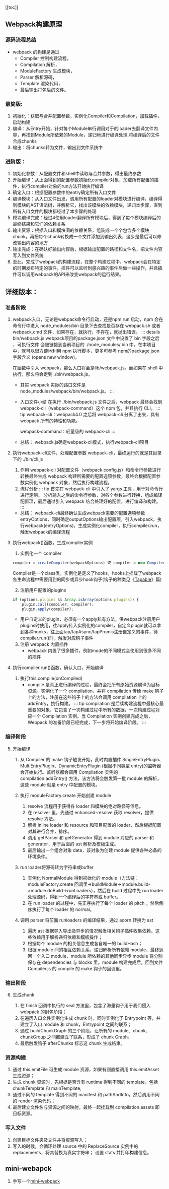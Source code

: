 [[toc]]
## Webpack构建原理
### 源码流程总结
  * webpack 的构建是通过 
      * Compiler 控制构建流程，
      * Compilation 解析，
      * ModuleFactory 生成模块，
      * Parser 解析源码，
      * Template 渲染代码，
      * 最后输出打包后的文件。

### 最简版:
  1. 初始化：获取与合并配置参数，实例化Compiler和Compilation，加载插件，启动构建
  2. 编译：从Entry开始，针对每个Module串行调用对于的loader去翻译文件内容，再找到Module所依赖的Module，递归地进行编译处理,将编译后的文件合成chunks
  3. 输出：将chunks转为文件，输出到文件系统中

### 进阶版：
  1. 初始化参数：从配置文件和shell中读取与合并参数，得出最终参数
  2. 开始编译：从上面得到的配置参数初始化compiler对象，加载所有配置的插件，执行compiler对象的run方法开始执行编译
  3. 确定入口：根据配置参数中的entry确定所有入口文件
  4. 编译模块：从入口文件出发，调用所有配置的loader对模块进行编译，编译得到模块的AST语法树，并解析它，找出该模块的依赖模块，递归本步骤，直到所有入口文件的模块都经过了本步骤的处理
  5. 模块编译完成：经过4使用loader翻译所有模块后，得到了每个模块编译后的最终结果和它们的依赖关系
  6. 输出资源：根据入口和模块间的依赖关系，组装成一个个包含多个模块chunk，再把每个chunk转换成一个文件添加到输出列表，这步是最后可以修改输出内容的地方
  7. 输出完成：在确认好输出内容后，根据输出配置的路径和文件名，把文件内容写入到文件系统
  8. 至此，完成了webpack的构建流程，在整个构建过程中，webpack会在特定的时期发布特定的事件，插件可以监听到感兴趣的事件后做一些操作，并且插件可以调用webpack的API来改变webpack的运行结果。 

## 详细版本：
### 准备阶段
  1. webpack入口，无论是webpack命令行启动，还是npm run 启动，npm 会在命令行中进入 node_modules/bin 目录下去查找是否存在 webpack.sh 或者 webpack.cmd 文件，如果存在，就执行，不存在，就抛出错误。
      ::: details bin/webpack.js
      webpack项目的package.json 文件中设置了 bin 字段之后 ，可执行文件 会被链接到当前项目的 ./node_modules/.bin 中，在本项目中，就可以很方便地利用 npm 执行脚本，更多可参考 npm的package.json字段含义 (opens new window)。 
      
      在函数中引入 webpack，那么入口将会是lib/webpack.js。而如果在 shell 中执行，那么将会走到 ./bin/webpack.js。
      * 其实 webpack 实际的路口文件是 node_modules/webpack/bin/webpack.js。 
      ::: 
      * 入口文件小结
      在执行 ./bin/webpack.js 文件之后，webpack 最终会找到 webpack-cli（webpack-command）这个 npm 包，并且执行 CLI。
      ::: tip
        webpack-cli：webpack4.0 之后将 webpack-cli 分离了出来，具有 webpack 所有的特性和功能。

        webpack-command：轻量级的 webpack-cli 
      :::
      * 总结：
        webpack.js确定webpack-cli模式，执行webpack-cli项目

  2. 执行webpack-cli文件，处理配置参数
      webpack-cli，最终运行的就是其目录下的 ./bin/cli.js
      1. 作用
          webpack-cli 对配置文件（webpack.config.js）和命令行参数进行转换最终生成 webpack 构建所需要的配置选项参数，最终会根据配置参数实例化 webpack 对象，然后执行构建流程。
      2. 流程分析
        ::: tip
          首先在 webpack-cli 中引入了 yargs 工具，用于对命令行进行定制。
          分析输入之后的命令行参数，对各个参数进行转换，组成编译配置项，最后通过引入 webpack 结合处理好的配置，进行编译和构建。 
        :::
      * 总结：
          webpack-cli最终确认生成webpack需要的配置选项参数entryOptions，同时确定outputOptions输出配置项，引入webpack，执行webpack(entryOptions)，生成实例化compiler，执行compiler.run，触发webpack的编译流程

  3. 执行webpack()函数，生成compiler实例
      1. 实例化一个 compiler
        ```ts
        compiler = createCompiler(webpackOptions) 或 compiler = new Compiler(options.context); 
        ```
        Compiler是一个class类，实例化是定义了hooks，hooks上挂载了webpack各生命流程中需要用到的同步或异步hook钩子(钩子的种类见《[Tapable](../Tapable/Tapable.md)》篇)
      
      2. 注册用户配置的plugins
        ```ts
        if (options.plugins && Array.isArray(options.plugins)) {
            plugin.call(compiler, compiler);
            plugin.apply(compiler); 
        ```
        * 用户自定义的plugin，必须有一个apply私有方法，供webpack注册用户plugins时使用，往apply传入实例化的compiler，自定义plugin就可以拿到各种hooks，往上面tap/tapAsync/tapPromis注册自定义的事件，待compiler.run()时，触发对应钩子事件

      3. 注册 webpack 内置插件
          * webpack 内置了很多插件，例如mode的不同模式会使用到很多不同的插件

  4. 执行compiler.run()函数，确认入口，开始编译
      1. 执行this.compile(onCompiled)
          * compile 是真正进行编译的过程，最终会把所有原始资源编译为目标资源。实例化了一个 compilation，并将 compilation 传给 make 钩子上的方法，注册在这些钩子上的方法会调用 compilation 上的 addEntry，执行构建。
          ::: tip 
          compilation 是后续构建流程中最核心最重要的对象，它包含了一次构建过程中所有的数据，一次构建过程对应一个 Compilation 实例。当 Compilation 实例创建完成之后，Webpack 的准备阶段已经完成，下一步将开始编译阶段。 
          :::

### 编译阶段
  5. 开始编译

      1. 从 Compiler 的 make 钩子触发开始，此时内置插件 SingleEntryPlugin、MultiEntryPlugin、DynamicEntryPlugin (根据不同类型 entry)的监听器会开始执行。监听器都会调用 Compilation 实例的 compilation.addEntry() 方法，该方法将会触发第一批 module 的解析，这些 module 就是 entry 中配置的模块。

      2. 执行 moduleFactory.create 开始创建 module
          1. resolve 流程用于获得各 loader 和模块的绝对路径等信息。
          2. 在 resolver 里，先通过 enhanced-resolve 获取 resolver，提供 resolve 方法。
          3. 解析 inline loader 和 resource 和项目配置的 loader，然后根据配置对其进行合并，排序。
          4. 调用 getParser 和 getGenerator 得到 module 对应的 parser 和 generator，用于后面的 ast 解析及模板生成。
          5. 最后输出一个组合对象 data，该对象为创建 module 提供各种必备的环境条件。

      3. run loader将源码转为字符串或buffer
          1. 实例化 NormalModule 得到初始化的 module（方法链：moduleFactory.create 回调里->buildModule->module.build->module.doBuild->runLoaders），然后在 build 过程中先 run loader 处理源码，得到一个编译后的字符串或 buffer。
          2. 在 run loader 的过程中，先正序执行了每个 loader 的 pitch ，然后倒序执行了每个 loader 的 normal。

      4. 调用 parser 将前面 runloaders 的编译结果，通过 acorn 转换为 ast
          1. 遍历 ast 根据导入导出及异步的情况触发相关钩子插件收集依赖，这些依赖用于解析递归依赖和模板操作；
          2. 根据每个 module 的相关信息生成各自唯一的 buildHash；
          3. 根据 module 间的相互依赖关系，递归解析所有依赖 module，最终返回一个入口 module，module 所依赖的其他同步异步  module 将分别保存在 dependencies 与 blocks 里。module 构建完成后，回到文件 Compiler.js 的 compile 的 make 钩子的回调里。

### 输出阶段
  6. 生成chunk

      1. 在 finish 回调中执行的 seal 方法里，包含了海量钩子用于我们侵入 webpack 的封包阶段；
      2. 在遍历入口文件实例化生成 chunk 时，同时实例化了 Entrypoint 等，并建立了入口 module 和 chunk，Entrypoint 之间的联系；
      3. 通过 buildChunkGraph 的三个阶段，让所有的 module、chunk、chunkGroup 之间都建立了联系，形成了 chunk Graph。
      4. 最后触发钩子 afterChunks 标志这 chunk 生成结束。
      
### 资源构建
  1. 通过 this.emitFile 可生成 module 资源，如果有则直接调用 this.emitAsset 生成资源；
  2. 生成 chunk 资源时，先根据是否含有 runtime 得到不同的 template，包括 chunkTemplate 和 mainTemplate;
  3. 通过不同的 template 得到不同的 manifest 和 pathAndInfo，然后调用不同的 render 渲染代码；
  4. 最后建立文件名与资源之间的映射，最终一起挂载到 compilation.assets 即目标资源。 

### 写入文件
  1. 创建目标文件夹及文件并将资源写入；
  2. 写入的时候，会循环处理 source 中的 ReplaceSource 实例中的 replacements，将其替换为真实字符串；
  设置 stats 并打印构建信息。

## mini-webapck
  1. 手写一个[mini-webpack](./mini-webpack.md)



